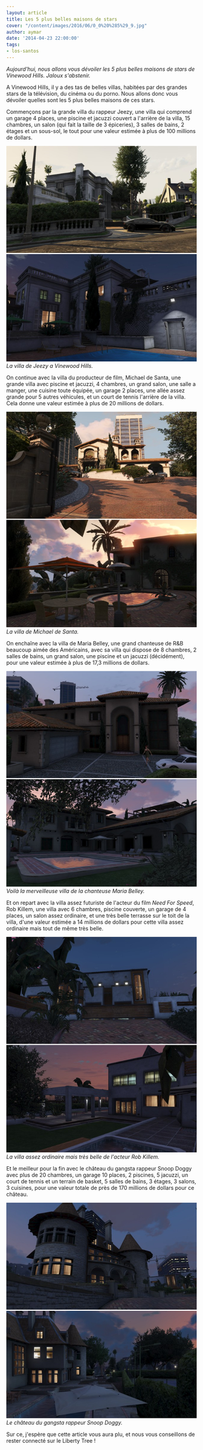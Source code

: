 ```yaml
---
layout: article
title: Les 5 plus belles maisons de stars
cover: "/content/images/2016/06/0_0%20%285%29_9.jpg"
author: aymar
date: '2014-04-23 22:00:00'
tags:
- los-santos
---
```


_Aujourd'hui, nous allons vous dévoiler les 5 plus belles maisons de stars de Vinewood Hills. Jaloux s'abstenir._

A Vinewood Hills, il y a des tas de belles villas, habitées par des grandes stars de la télévision, du cinéma ou du porno. Nous allons donc vous dévoiler quelles sont les 5 plus belles maisons de ces stars.

Commençons par la grande villa du rappeur Jeezy, une villa qui comprend un garage 4 places, une piscine et jacuzzi couvert a l'arrière de la villa, 15 chambres, un salon (qui fait la taille de 3 épiceries), 3 salles de bains, 2 étages et un sous-sol, le tout pour une valeur estimée à plus de 100 millions de dollars.

![](/content/images/2016/06/0_0%20%286%29_7.jpg)
![La villa de Jeezy a Vinewood Hills.](/content/images/2016/06/0_0%20%287%29_5.jpg)
_La villa de Jeezy a Vinewood Hills._

On continue avec la villa du producteur de film, Michael de Santa, une grande villa avec piscine et jacuzzi, 4 chambres, un grand salon, une salle a manger, une cuisine toute équipée, un garage 2 places, une allée assez grande pour 5 autres véhicules, et un court de tennis l'arrière de la villa. Cela donne une valeur estimée à plus de 20 millions de dollars.

![](/content/images/2016/06/0_0%20%2814%29_4.jpg)
![La villa de Michael de Santa.](/content/images/2016/06/0_0%20%2815%29_4.jpg)
_La villa de Michael de Santa._

On enchaîne avec la villa de Maria Belley, une grand chanteuse de R&B beaucoup aimée des Américains, avec sa villa qui dispose de 8 chambres, 2 salles de bains, un grand salon, une piscine et un jacuzzi (décidément), pour une valeur estimée à plus de 17,3 millions de dollars.

![](/content/images/2016/06/0_0%20%2812%29_2.jpg)
![Voilà la merveilleuse villa de la chanteuse Maria Belley.](/content/images/2016/06/0_0%20%2813%29_4.jpg)
_Voilà la merveilleuse villa de la chanteuse Maria Belley._

Et on repart avec la villa assez futuriste de l'acteur du film _Need For Speed_, Rob Killem, une villa avec 6 chambres, piscine couverte, un garage de 4 places, un salon assez ordinaire, et une très belle terrasse sur le toit de la villa, d'une valeur estimée a 14 millions de dollars pour cette villa assez ordinaire mais tout de même très belle.

![](/content/images/2016/06/0_0%20%288%29_5.jpg)
![La villa assez ordinaire mais très belle de l'acteur Rob Killem.](/content/images/2016/06/0_0%20%289%29_6.jpg)
_La villa assez ordinaire mais très belle de l'acteur Rob Killem._

Et le meilleur pour la fin avec le château du gangsta rappeur Snoop Doggy avec plus de 20 chambres, un garage 10 places, 2 piscines, 5 jacuzzi, un court de tennis et un terrain de basket, 5 salles de bains, 3 étages, 3 salons, 3 cuisines, pour une valeur totale de près de 170 millions de dollars pour ce château.

![](/content/images/2016/06/0_0%20%2810%29_5.jpg)
![Le château du gangsta rappeur Snoop Doggy.](/content/images/2016/06/0_0%20%2811%29_3.jpg)
_Le château du gangsta rappeur Snoop Doggy._

Sur ce, j'espère que cette article vous aura plu, et nous vous conseillons de rester connecté sur le Liberty Tree !